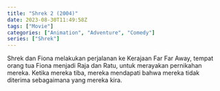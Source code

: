 ```yaml
---
title: "Shrek 2 (2004)"
date: 2023-08-30T11:49:58Z
tags: ["Movie"]
categories: ["Animation", "Adventure", "Comedy"]
series: ["Shrek"]
---
```


Shrek dan Fiona melakukan perjalanan ke Kerajaan Far Far Away, tempat orang tua Fiona menjadi Raja dan Ratu, untuk merayakan pernikahan mereka. Ketika mereka tiba, mereka mendapati bahwa mereka tidak diterima sebagaimana yang mereka kira.

<mux-player stream-type="on-demand"
  src="https://kp3d-my.sharepoint.com/personal/ryoo_kp3d_onmicrosoft_com/_layouts/15/download.aspx?share=EdyqOxf4vZdIt7zTfxHtRrQBrXIwkEDaSG6pDwWRRc8lIg" metadata-video-title="Shrek 2 (2004)" prefer-playback="mse" controls>
  </mux-player>
  
  
  <script src="https://cdn.jsdelivr.net/npm/@mux/mux-player"></script>
  
   <script id="vK4SLu1uibdLkrGF2pJtzr01mdmA76IKMNaM7yYgmJhc" type="application/ld+json">
 {
  "@context": "https://schema.org/",
  "@type": "VideoObject",
  "name": "Shrek 2 (2004)",
  "contentUrl": "https://stream.mux.com/vK4SLu1uibdLkrGF2pJtzr01mdmA76IKMNaM7yYgmJhc.m3u8",
  "thumbnailUrl": "https://www.themoviedb.org/t/p/original/qKkUCwpK5A8Szu2XlNjmy9t0972.jpg?width=314&fit_mode=preserve&time=25",
  "uploadDate": "2023-08-30T11:49:58Z",
}

</script>
